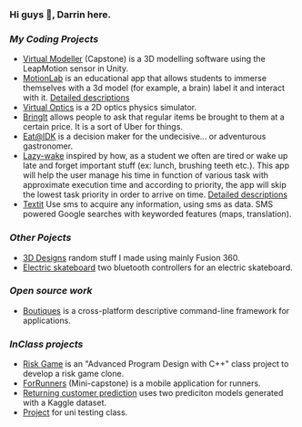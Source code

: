 ### Hi guys 👋, Darrin here.

### _My Coding Projects_
- [Virtual Modeller](https://capstone-projects-491.firebaseapp.com/project/ldoLtFn2sw) (Capstone) is a 3D modelling software using the LeapMotion sensor in Unity.
- [MotionLab](https://github.com/jacobrs/vr_hackharvard2015) is an educational app that allows students to immerse themselves with a 3d model (for example, a brain) label it and interact with it. [Detailed descriptions](https://devpost.com/software/motionlab)
- [Virtual Optics](https://github.com/ttogola/VirtualOptics) is a 2D optics physics simulator.
- [BringIt](https://github.com/jacobrs/BringIt) allows people to ask that regular items be brought to them at a certain price. It is a sort of Uber for things.
- [Eat@IDK](https://devpost.com/software/eat-idk) is a decision maker for the undecisive... or adventurous gastronomer.
- [Lazy-wake](https://github.com/DarrinFong/LazyWake) inspired by how, as a student we often are tired or wake up late and forget important stuff (ex: lunch, brushing teeth etc.). This app will help the user manage his time in function of various task with approximate execution time and according to priority, the app will skip the lowest task priority in order to arrive on time. [Detailed descriptions](https://devpost.com/software/lazy-wake)
- [Textit](https://devpost.com/software/textit) Use sms to acquire any information, using sms as data. SMS powered Google searches with keyworded features (maps, translation).

### _Other Pojects_
- [3D Designs](https://www.thingiverse.com/redguys/designs) random stuff I made using mainly Fusion 360.
- [Electric skateboard](https://github.com/DarrinFong/ElectricSkateboard) two bluetooth controllers for an electric skateboard.

### _Open source work_
- [Boutiques](https://github.com/DarrinFong/boutiques) is a cross-platform descriptive command-line framework for applications.

### _InClass projects_
- [Risk Game](https://github.com/jacobrs/cli-risk-game) is an "Advanced Program Design with C++" class project to develop a risk game clone.
- [ForRunners](https://github.com/DarrinFong/390RoadRunners) (Mini-capstone) is a mobile application for runners.
- [Returning customer prediction](https://github.com/DarrinFong/BigDataProject) uses two prediciton models generated with a Kaggle dataset.
- [Project](https://github.com/DarrinFong/SOEN345Project) for uni testing class.

<!--
**DarrinFong/darrinfong** is a ✨ _special_ ✨ repository because its `README.md` (this file) appears on your GitHub profile.

Here are some ideas to get you started:

- 🔭 I’m currently working on ...
- 🌱 I’m currently learning ...
- 👯 I’m looking to collaborate on ...
- 🤔 I’m looking for help with ...
- 💬 Ask me about ...
- 📫 How to reach me: ...
- 😄 Pronouns: ...
- ⚡ Fun fact: ...
-->
